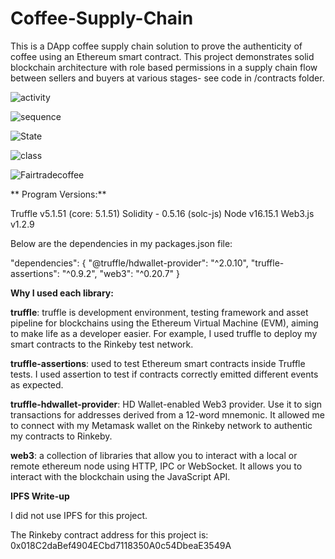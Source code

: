 # Coffee-Supply-Chain

This is a DApp coffee supply chain solution to prove the authenticity of coffee using an Ethereum smart contract. This project demonstrates
solid blockchain architecture with role based permissions in a supply chain flow between sellers and buyers at various stages- see code in /contracts folder. 


![activity](https://user-images.githubusercontent.com/67720949/177696085-bd69f935-1e28-47dc-b303-fb24c4ec6c09.png)

![sequence](https://user-images.githubusercontent.com/67720949/177696098-76705450-a16f-44a9-a458-dfdeeaaf3a8f.png)

![State](https://user-images.githubusercontent.com/67720949/177696111-ede6a48c-6aae-405c-8936-4c8688234372.png)

![class](https://user-images.githubusercontent.com/67720949/177696125-549e1752-9c44-4b07-9aa6-8da52b936b60.png)

![Fairtradecoffee](https://user-images.githubusercontent.com/67720949/177696131-9d540509-cd40-455c-b50a-7560db0f0cfb.png)

**
Program Versions:**

Truffle v5.1.51 (core: 5.1.51)
Solidity - 0.5.16 (solc-js)
Node v16.15.1
Web3.js v1.2.9



Below are the dependencies in my packages.json file:

"dependencies": {
    "@truffle/hdwallet-provider": "^2.0.10",
    "truffle-assertions": "^0.9.2",
    "web3": "^0.20.7"
  }


**Why I used each library:**

    
**truffle**: truffle is development environment, testing framework and asset pipeline for blockchains using the Ethereum Virtual Machine (EVM), aiming to make life as a developer easier. For example, I used truffle to deploy my smart contracts to the Rinkeby test network.

**truffle-assertions**: used to test Ethereum smart contracts inside Truffle tests. I used assertion to test if contracts correctly emitted different events as expected.

**truffle-hdwallet-provider**: HD Wallet-enabled Web3 provider. Use it to sign transactions for addresses derived from a 12-word mnemonic. It allowed me to connect with my Metamask wallet on the Rinkeby network to authentic my contracts to Rinkeby.

**web3**: a collection of libraries that allow you to interact with a local or remote ethereum node using HTTP, IPC or WebSocket. It allows you to interact with the blockchain using the JavaScript API.


**IPFS Write-up**

I did not use IPFS for this project.

The Rinkeby contract address for this project is: 0x018C2daBef4904ECbd7118350A0c54DbeaE3549A

